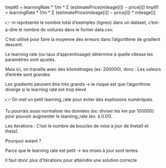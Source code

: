 tmpθ0 = learningRate * 1/m * Σ (estimatePrice(mileage[i]) − price[i])
tmpθ1 = learningRate * 1/m * Σ (estimatePrice(mileage[i]) − price[i]) * mileage[i]

👉 m représente le nombre total d’exemples (lignes) dans un dataset, c’est-à-dire le nombre de voitures dans le fichier data.csv.

C’est utilisé pour faire la moyenne des erreurs dans l’algorithme de gradient descent.

Le learning rate (ou taux d’apprentissage) détermine à quelle vitesse les paramètres sont ajustés.

Mais ici, on travaille avec des kilométrages (ex: 200000), donc :
Les valeurs d’entrée sont grandes

Les gradients peuvent être très grands → le risque est que l’algorithme diverge si le learning rate est trop élevé

👉 On met un petit learning_rate pour éviter des explosions numériques.

Tu pourrais aussi normaliser les données (ex: diviser les km par 100000) pour pouvoir augmenter le learning_rate (ex: à 0.01).

Les iterations :
C’est le nombre de boucles de mise à jour de theta0 et theta1.

Pourquoi autant ?

Parce que le learning rate est petit → les mises à jour sont lentes

Il faut donc plus d’itérations pour atteindre une solution correcte